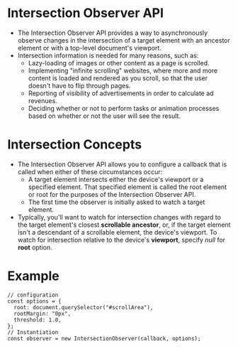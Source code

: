 # Intersection Observer API
- The Intersection Observer API provides a way to asynchronously observe changes in the intersection of a target element with an ancestor element or with a top-level document's viewport.
- Intersection information is needed for many reasons, such as:
  * Lazy-loading of images or other content as a page is scrolled.
  * Implementing "infinite scrolling" websites, where more and more content is loaded and rendered as you scroll, so that the user doesn't have to flip through pages.
  * Reporting of visibility of advertisements in order to calculate ad revenues.
  * Deciding whether or not to perform tasks or animation processes based on whether or not the user will see the result.

# Intersection Concepts
- The Intersection Observer API allows you to configure a callback that is called when either of these circumstances occur:
  - A target element intersects either the device's viewport or a specified element. That specified element is called the root element or root for the purposes of the Intersection Observer API.
  - The first time the observer is initially asked to watch a target element.
- Typically, you'll want to watch for intersection changes with regard to the target element's closest **scrollable ancestor**, or, if the target element isn't a descendant of a scrollable element, the device's viewport. To watch for intersection relative to the device's **viewport**, specify _null_ for **root** option.

# Example
```
// configuration
const options = {
  root: document.querySelector("#scrollArea"),
  rootMargin: "0px",
  threshold: 1.0,
};
// Instantiation
const observer = new IntersectionObserver(callback, options);
```
